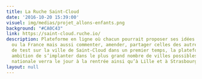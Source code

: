 ```yaml
---
title: La Ruche Saint-Cloud
date: '2016-10-20 15:39:00'
visuel: img/medias/projet_allons-enfants.png
background: "#CA0C43"
link: https://saint-cloud.ruche.io/
description: Plateforme en ligne où chacun pourrait proposer ses idées pour sa ville
  ou la France mais aussi commenter, amender, partager celles des autres. En phase
  de test sur la ville de Saint-Cloud dans un premier temps, la plateforme a pour
  ambition de s’implanter dans le plus grand nombre de villes possibles. Une version
  nationale verra le jour à la rentrée ainsi qu’à Lille et à Strasbourg.
layout: null
---
```

